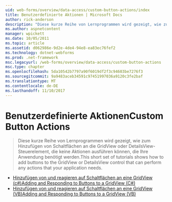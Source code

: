 ```yaml
---
uid: web-forms/overview/data-access/custom-button-actions/index
title: Benutzerdefinierte Aktionen | Microsoft Docs
author: rick-anderson
description: "Diese kurze Reihe von Lernprogrammen wird gezeigt, wie zum Hinzufügen von Schaltflächen an die GridView oder DetailsView-Steuerelement, die keine Aktionen ausführen können, die Ihre Anwendung benötigt werden."
ms.author: aspnetcontent
manager: wpickett
ms.date: 10/05/2011
ms.topic: article
ms.assetid: d062986e-9d2e-4de4-94e8-ea83ec76fef2
ms.technology: dotnet-webforms
ms.prod: .net-framework
msc.legacyurl: /web-forms/overview/data-access/custom-button-actions
msc.type: chapter
ms.openlocfilehash: 5da10542b7797a90f6019df2f3c94603be7276f3
ms.sourcegitcommit: 9a9483aceb34591c97451997036a9120c3fe2baf
ms.translationtype: MT
ms.contentlocale: de-DE
ms.lasthandoff: 11/10/2017
---
```

<a name="custom-button-actions"></a><span data-ttu-id="fc5bb-103">Benutzerdefinierte Aktionen</span><span class="sxs-lookup"><span data-stu-id="fc5bb-103">Custom Button Actions</span></span>
====================
> <span data-ttu-id="fc5bb-104">Diese kurze Reihe von Lernprogrammen wird gezeigt, wie zum Hinzufügen von Schaltflächen an die GridView oder DetailsView-Steuerelement, die keine Aktionen ausführen können, die Ihre Anwendung benötigt werden.</span><span class="sxs-lookup"><span data-stu-id="fc5bb-104">This short set of tutorials shows how to add buttons to the GridView or DetailsView control that can perform any actions that your application needs.</span></span>


- [<span data-ttu-id="fc5bb-105">Hinzufügen von und reagieren auf Schaltflächen an eine GridView (c#)</span><span class="sxs-lookup"><span data-stu-id="fc5bb-105">Adding and Responding to Buttons to a GridView (C#)</span></span>](adding-and-responding-to-buttons-to-a-gridview-cs.md)
- [<span data-ttu-id="fc5bb-106">Hinzufügen von und reagieren auf Schaltflächen an eine GridView (VB)</span><span class="sxs-lookup"><span data-stu-id="fc5bb-106">Adding and Responding to Buttons to a GridView (VB)</span></span>](adding-and-responding-to-buttons-to-a-gridview-vb.md)
